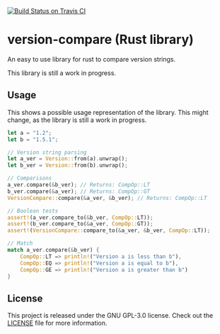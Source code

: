 [![Build Status on Travis CI](https://travis-ci.org/timvisee/version-compare.svg?branch=master)](https://travis-ci.org/timvisee/version-compare)

# version-compare (Rust library)
An easy to use library for rust to compare version strings.

This library is still a work in progress.

## Usage
This shows a possible usage representation of the library. This might change, as the library is still a work in progress.

```Rust
let a = "1.2";
let b = "1.5.1";

// Version string parsing
let a_ver = Version::from(a).unwrap();
let b_ver = Version::from(b).unwrap();

// Comparisons
a_ver.compare(&b_ver); // Returns: CompOp::LT
b_ver.compare(&a_ver); // Returns: CompOp::GT
VersionCompare::compare(&a_ver, &b_ver); // Returns: CompOp::LT

// Boolean tests
assert!(a_ver.compare_to(&b_ver, CompOp::LT));
assert!(b_ver.compare_to(&a_ver, CompOp::GT));
assert!(VersionCompare::compare_to(&a_ver, &b_ver, CompOp::LT));

// Match
match a_ver.compare(&b_ver) {
    CompOp::LT => println!("Version a is less than b"),
    CompOp::EQ => println!("Version a is equal to b"),
    CompOp::GE => println!("Version a is greater than b")
}
```

## License
This project is released under the GNU GPL-3.0 license. Check out the [LICENSE](LICENSE) file for more information.